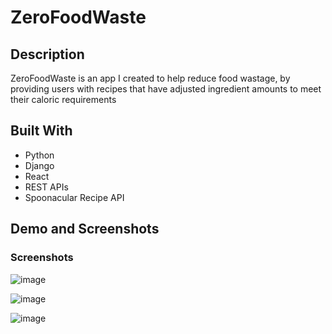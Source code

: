 # ZeroFoodWaste

## Description
ZeroFoodWaste is an app I created to help reduce food wastage, by providing users with recipes that have adjusted ingredient amounts to meet their caloric requirements 

## Built With 
- Python 
- Django
- React 
- REST APIs
- Spoonacular Recipe API

## Demo and Screenshots

### Screenshots 
![image](https://user-images.githubusercontent.com/73492549/205198158-5b7c4d9e-6749-428e-b58c-2f0e4dcc13ed.png)

![image](https://user-images.githubusercontent.com/73492549/205421057-5262dcfc-187b-4cc5-bfd5-57deea942c48.png)

![image](https://user-images.githubusercontent.com/73492549/205420608-4481c4a8-7ad7-4797-9821-0b9e0b203760.png)




